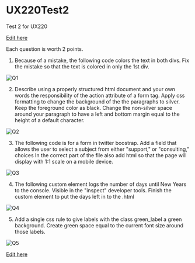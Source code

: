 # UX220Test2
Test 2 for UX220

[Edit here](https://diy-pwa.dev/~/gh/rphamily/UX220Test2)

Each question is worth 2 points.

1. Because of a mistake, the following code colors the text in both divs. Fix the mistake so that the text is colored in only the 1st div.

![Q1](readmeimages/Q1.png)

2. Describe using a properly structured html document and your own words the responsibility of the action attribute of 
a form tag. Apply css formatting to change the background of the the paragraphs to silver. Keep the foreground color as black. 
Change the non-silver space around your paragraph to have a left and bottom margin equal to the height of a default character.

![Q2](readmeimages/Q2.png)

3. The following code is for a form in twitter boostrap. Add a field that allows the user to select a subject from 
either "support," or "consulting," choices In the correct part of the file also add html so that the page will 
display with 1:1 scale on a mobile device.

![Q3](readmeimages/Q3.png)


4. The following custom element logs the number of days until New Years to the console. 
Visible in the "inspect" developer tools. Finish the custom element to put the days left in to the .html

![Q4](readmeimages/Q4.png)

5. Add a single css rule to give labels with the class green_label a green background.
Create green space equal to the current font size around those labels.

![Q5](readmeimages/Q5.png)

[Edit here](https://diy-pwa.dev/~/gh/rhildred/UX220Test2)

